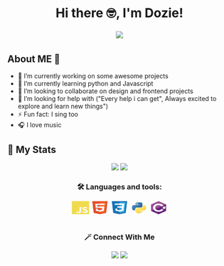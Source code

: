 <h1 align="center" > Hi there 🤓, I'm Dozie! </h1>
<h3 align="center"> <img src = "https://media.giphy.com/media/OhkMiKX0uMmLC/giphy.gif"> </h3> 


## About ME 🙈

- 🔭 I’m currently working on some awesome projects
- 🌱 I’m currently learning python and Javascript 
- 👯 I’m looking to collaborate on design and frontend projects
- 🤔 I’m looking for help with ("Every help i can get", Always excited to explore and learn new things")
- ⚡ Fun fact: I sing too
- 🎧 I love music

## 🚀 My Stats
<div align="center">
<img height="140cm" src="https://github-readme-stats.vercel.app/api?username=doziee&show_icons=true&theme=midnight-purple&hide=prs">
<img height="140cm" src="https://github-readme-stats.vercel.app/api/top-langs/?username=doziee&layout=compact&theme=midnight-purple""(https://github.com/doziee/github-readme-stats)">
</div>

<div align="center">

### 🛠️ Languages and tools:

<div style="display: inline_block">
  <img align="center" alt="Dozie-Js" height="30" width="40" src="https://raw.githubusercontent.com/devicons/devicon/master/icons/javascript/javascript-plain.svg">
  <img align="center" alt="Dozie-HTML" height="30" width="40" src="https://raw.githubusercontent.com/devicons/devicon/master/icons/html5/html5-original.svg">
  <img align="center" alt="Dozie-CSS" height="30" width="40" src="https://raw.githubusercontent.com/devicons/devicon/master/icons/css3/css3-original.svg">
  <img align="center" alt="Dozie-Python" height="30" width="40" src="https://raw.githubusercontent.com/devicons/devicon/master/icons/python/python-original.svg">
  <img align="center" alt="Dozie-Csharp" height="30" width="40" src="https://raw.githubusercontent.com/devicons/devicon/master/icons/csharp/csharp-original.svg">
</div>
</div>

<div align="center">
<br>

### 🪄 Connect With Me

<a href = "mailto:ikechukwuedozie00@gmail.com"><img src="https://img.shields.io/badge/-Gmail-%23333?style=for-the-badge&logo=gmail&logoColor=white" target="_blank"></a>
<a href="https://www.linkedin.com/in/chiedozie-emmanuel-ikechukwu-b8a3221b1/" target="_blank"><img src="https://img.shields.io/badge/-LinkedIn-%230077B5?style=for-the-badge&logo=linkedin&logoColor=white" target="_blank"></a> 

</div>
  




